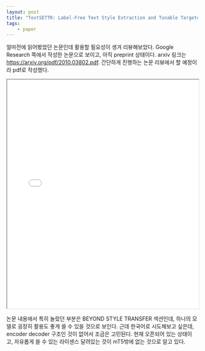 ```yaml
---
layout: post
title: "TextSETTR: Label-Free Text Style Extraction and Tunable Targeted Restyling 리뷰"
tags:
    - paper
---
```


얼마전에 읽어봤었던 논문인데 활용할 필요성이 생겨 리뷰해보았다. Google Research 쪽에서 작성한 논문으로 보이고, 아직 preprint 상태이다. arxiv 링크는 <https://arxiv.org/pdf/2010.03802.pdf>. 간단하게 진행하는 논문 리뷰에서 할 예정이라 pdf로 작성했다.

<iframe src='/pdfs/TextSETTR review.pdf' width='100%' height='600px'></iframe>

논문 내용에서 특히 놀랐던 부분은 BEYOND STYLE TRANSFER 섹션인데, 하나의 모델로 굉장히 활용도 좋게 쓸 수 있을 것으로 보인다.
근데 한국어로 시도해보고 싶은데, encoder decoder 구조인 것이 없어서 조금은 고민된다.
현재 오픈되어 있는 상태이고, 자유롭게 쓸 수 있는 라이센스 달려있는 것이 mT5밖에 없는 것으로 알고 있다.
